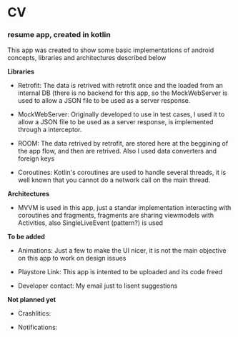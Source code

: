 # CV
### resume app, created in kotlin

This app was created to show some basic implementations of android concepts, libraries and architectures described below

**Libraries**

- Retrofit: The data is retrived with retrofit once and the loaded from an internal DB (there is no backend for this app, so the MockWebServer is used to allow a JSON file to be used as a server response.

- MockWebServer: Originally developed to use in test cases, I used it to allow a JSON file to be used as a server response, is implemented through a interceptor.

- ROOM: The data retrived by retrofit, are stored here at the beggining of the app flow, and then are retrived. Also I used data converters and foreign keys

- Coroutines: Kotlin's coroutines are used to handle several threads, it is well known that you cannot do a network call on the main thread.

**Architectures**

- MVVM is used in this app, just a standar implementation interacting with coroutines and fragments, fragments are sharing viewmodels with Activities, also SingleLiveEvent (pattern?) is used

**To be added**
 
 - Animations: Just a few to make the UI nicer, it is not the main objective on this app to work on design issues
 
 - Playstore Link: This app is intented to be uploaded and its code freed
 
 - Developer contact: My email just to lisent suggestions
 
 **Not planned yet**
 - Crashlitics:
 
 - Notifications:
